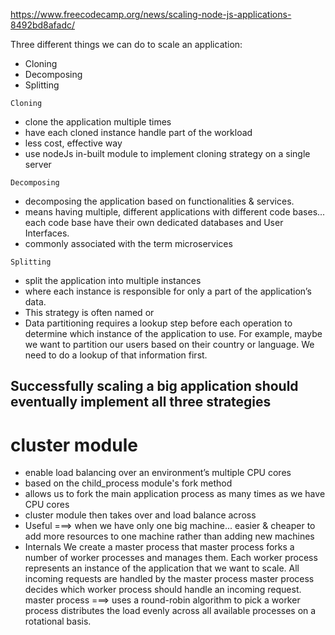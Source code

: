 https://www.freecodecamp.org/news/scaling-node-js-applications-8492bd8afadc/


Three different things we can do to scale an application:
- Cloning
- Decomposing
- Splitting


`Cloning`
- clone the application multiple times 
- have each cloned instance handle part of the workload
- less cost, effective way
- use nodeJs in-built <cluster> module to implement cloning strategy on a single server


`Decomposing`
- decomposing the application based on functionalities & services. 
- means having multiple, different applications with different code bases...
    each code base have their own dedicated databases and User Interfaces. 
- commonly associated with the term microservices



`Splitting`
- split the application into multiple instances 
- where each instance is responsible for only a part of the application’s data. 
- This strategy is often named <horizontal partitioning> or <sharding>
- Data partitioning requires a lookup step before each operation 
    to determine which instance of the application to use. 
    For example, maybe we want to partition our users based on their country or language. 
    We need to do a lookup of that information first.


Successfully scaling a big application should eventually implement all three strategies
-----------------------------------------------------------------------------------------------------------------------

# cluster module 
- enable load balancing over an environment’s multiple CPU cores
- based on the child_process module's fork method
- allows us to fork the main application process as many times as we have CPU cores
- cluster module then takes over 
    and load balance <all requests to the main process> across <all forked processes>
- Useful ===> 
    when we have only one big machine... 
    easier & cheaper to add more resources to one machine rather than adding new machines
- Internals
    We create a master process 
    that master process forks a number of worker processes and manages them. 
    Each worker process represents an instance of the application that we want to scale. 
    All incoming requests are handled by the master process
    master process decides which worker process should handle an incoming request.
    master process ===> uses a round-robin algorithm to pick a worker process
        distributes the load evenly across all available processes on a rotational basis.
    

    


